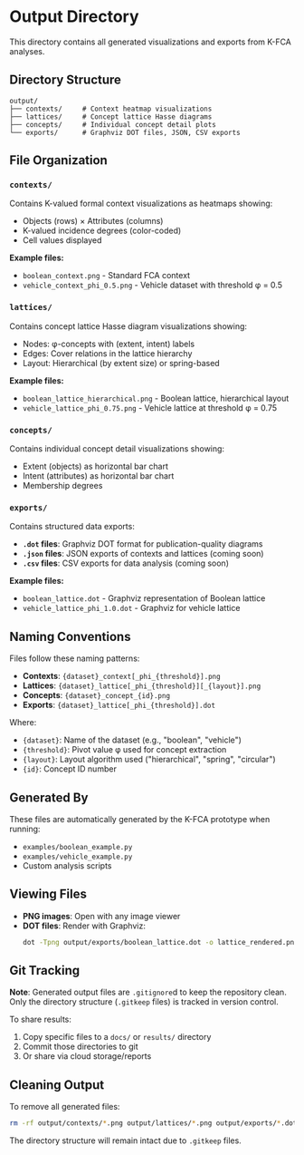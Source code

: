 # Output Directory

This directory contains all generated visualizations and exports from K-FCA analyses.

## Directory Structure

```
output/
├── contexts/     # Context heatmap visualizations
├── lattices/     # Concept lattice Hasse diagrams
├── concepts/     # Individual concept detail plots
└── exports/      # Graphviz DOT files, JSON, CSV exports
```

## File Organization

### `contexts/`
Contains K-valued formal context visualizations as heatmaps showing:
- Objects (rows) × Attributes (columns)
- K-valued incidence degrees (color-coded)
- Cell values displayed

**Example files:**
- `boolean_context.png` - Standard FCA context
- `vehicle_context_phi_0.5.png` - Vehicle dataset with threshold φ = 0.5

### `lattices/`
Contains concept lattice Hasse diagram visualizations showing:
- Nodes: φ-concepts with (extent, intent) labels
- Edges: Cover relations in the lattice hierarchy
- Layout: Hierarchical (by extent size) or spring-based

**Example files:**
- `boolean_lattice_hierarchical.png` - Boolean lattice, hierarchical layout
- `vehicle_lattice_phi_0.75.png` - Vehicle lattice at threshold φ = 0.75

### `concepts/`
Contains individual concept detail visualizations showing:
- Extent (objects) as horizontal bar chart
- Intent (attributes) as horizontal bar chart
- Membership degrees

### `exports/`
Contains structured data exports:
- **`.dot` files**: Graphviz DOT format for publication-quality diagrams
- **`.json` files**: JSON exports of contexts and lattices (coming soon)
- **`.csv` files**: CSV exports for data analysis (coming soon)

**Example files:**
- `boolean_lattice.dot` - Graphviz representation of Boolean lattice
- `vehicle_lattice_phi_1.0.dot` - Graphviz for vehicle lattice

## Naming Conventions

Files follow these naming patterns:

- **Contexts**: `{dataset}_context[_phi_{threshold}].png`
- **Lattices**: `{dataset}_lattice[_phi_{threshold}][_{layout}].png`
- **Concepts**: `{dataset}_concept_{id}.png`
- **Exports**: `{dataset}_lattice[_phi_{threshold}].dot`

Where:
- `{dataset}`: Name of the dataset (e.g., "boolean", "vehicle")
- `{threshold}`: Pivot value φ used for concept extraction
- `{layout}`: Layout algorithm used ("hierarchical", "spring", "circular")
- `{id}`: Concept ID number

## Generated By

These files are automatically generated by the K-FCA prototype when running:
- `examples/boolean_example.py`
- `examples/vehicle_example.py`
- Custom analysis scripts

## Viewing Files

- **PNG images**: Open with any image viewer
- **DOT files**: Render with Graphviz:
  ```bash
  dot -Tpng output/exports/boolean_lattice.dot -o lattice_rendered.png
  ```

## Git Tracking

**Note**: Generated output files are `.gitignore`d to keep the repository clean.
Only the directory structure (`.gitkeep` files) is tracked in version control.

To share results:
1. Copy specific files to a `docs/` or `results/` directory
2. Commit those directories to git
3. Or share via cloud storage/reports

## Cleaning Output

To remove all generated files:
```bash
rm -rf output/contexts/*.png output/lattices/*.png output/exports/*.dot
```

The directory structure will remain intact due to `.gitkeep` files.

